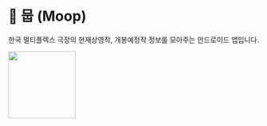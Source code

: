 # :movie_camera: 뭅 (Moop)

한국 멀티플렉스 극장의 현재상영작, 개봉예정작 정보를 모아주는 안드로이드 앱입니다.

<a href='https://play.google.com/store/apps/details?id=soup.movie'><img width="135px" src='https://play.google.com/intl/ja/badges/images/generic/en_badge_web_generic.png'/></a>
